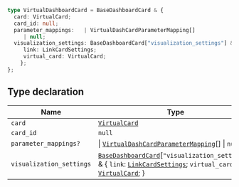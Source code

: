 ```ts
type VirtualDashboardCard = BaseDashboardCard & {
  card: VirtualCard;
  card_id: null;
  parameter_mappings:   | VirtualDashCardParameterMapping[]
     | null;
  visualization_settings: BaseDashboardCard["visualization_settings"] & {
     link: LinkCardSettings;
     virtual_card: VirtualCard;
    };
};
```

## Type declaration

| Name | Type |
| ------ | ------ |
| `card` | [`VirtualCard`](VirtualCard.md) |
| `card_id` | `null` |
| `parameter_mappings?` | \| [`VirtualDashCardParameterMapping`](VirtualDashCardParameterMapping.md)[] \| `null` |
| `visualization_settings` | [`BaseDashboardCard`](BaseDashboardCard.md)\[`"visualization_settings"`\] & \{ `link`: [`LinkCardSettings`](LinkCardSettings.md); `virtual_card`: [`VirtualCard`](VirtualCard.md); \} |
